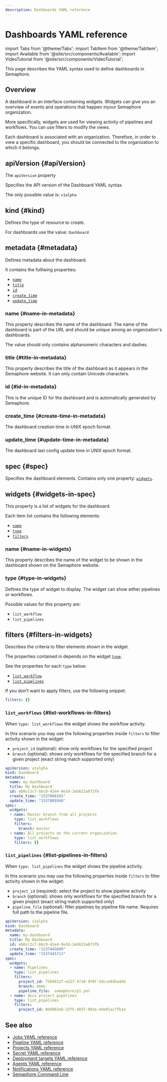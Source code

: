 ```yaml
---
description: Dashboards YAML reference
---
```


# Dashboards YAML reference

import Tabs from '@theme/Tabs';
import TabItem from '@theme/TabItem';
import Available from '@site/src/components/Available';
import VideoTutorial from '@site/src/components/VideoTutorial';

This page describes the YAML syntax used to define dashboards in Semaphore.

## Overview

A dashboard in an interface containing widgets. Widgets can give you an overview of events and operations that happen inyour Semaphore organization.

More specifically, widgets are used for viewing activity of pipelines and workflows. You can use filters to modify the views.

Each dashboard is associated with an organization. Therefore, in order to view a specific dashboard, you should be connected to the organization to which it belongs.

## apiVersion {#apiVersion}

The `apiVersion` property 

Specifies the API version of the Dashboard YAML syntax.

The only possible value is: `v1alpha`

## kind {#kind}

Defines the type of resource to create.

For dashboards use the value: `Dashboard`

## metadata {#metadata}

Defines metadata about the dashboard.

It contains the folllwing properties:

- [`name`](#name-in-metadata)
- [`title`](#title-in-metadata)
- [`id`](#id-in-metadata)
- [`create_time`](#create-time-in-metadata)
- [`update_time`](#update-time-in-metadata)

### name {#name-in-metadata}

This property describes the name of the dashboard. The name of the dashboard is part of the URL and should be unique among an organization's dashboards.

The value should only contains alphanumeric characters and dashes.

### title {#title-in-metadata}

This property describes the title of the dashboard as it appears in the Semaphore website. It can only contain Unicode characters.

### id {#id-in-metadata}

This is the unique ID for the dashboard and is automatically generated by Semaphore.

### create_time {#create-time-in-metadata}

The dashboard creation time in UNIX epoch format.

### update_time {#update-time-in-metadata}

The dashboard last config update time in UNIX epoch format.

## spec {#spec}

Specifies the dashboard elements. Contains only one property: [`widgets`](#widgets-in-spec).

## widgets {#widgets-in-spec}

This property is a list of widgets for the dashboard.

Each item list contains the following elements:

- [`name`](#name-in-widgets)
- [`type`](#type-in-widgets)
- [`filters`](#filters-in-widgets)

### name {#name-in-widgets}

This property describes the name of the widget to be shown in the dashboard shown on the Semaphore website.

### type {#type-in-widgets}

Defines the type of widget to display. The widget can show either pipelines or workflows.

Possible values for this property are:

- `list_workflow`
- `list_pipelines`

## filters {#filters-in-widgets}

Describes the criteria to filter elements shown in the widget.

The properties contained in depends on the widget [`type`](#type-in-widgets).

See the properties for each `type` below:

- [`list_workflow`](#list-workflows-in-filters)
- [`list_pipelines`](#list-pipelines-in-filters)

If you don't want to apply filters, use the following snippet:

```yaml
filters: {}
```

### `list_workflows` {#list-workflows-in-filters}

When `type: list_workflows` the widget shows the workflow activity. 

In this scenario you may use the following properties inside `filters` to filter activity shown in the widget:

- `project_id` (optional): show only workflows for the specified project
- `branch` (optional): shows only workflows for the specified branch for a given project (exact string match supported only)

```yaml title="Example for list_workflows"
apiVersion: v1alpha
kind: Dashboard
metadata:
  name: my-dashboard
  title: My Dashboard
  id: eb0cc2c7-bbc9-41e4-9e3d-2eb622a673fb
  create_time: "1537888191"
  update_time: "1537889560"
spec:
  widgets:
  - name: Master branch from all projects
    type: list_workflows
    filters:
      branch: master
  - name: All projects on the current organization
    type: list_workflows
    filters: {}
```

### `list_pipelines` {#list-pipelines-in-filters}

When `type: list_pipelines` the widget shows the pipeline activity. 

In this scenario you may use the following properties inside `filters` to filter activity shown in the widget:

- `project_id` (required): select the project to show pipeline activity
- `branch` (optional): shows only workflows for the specified branch for a given project (exact string match supported only)
- `pipeline_file` (optional): filter pipelines by pipeline file name. Requires full path to the pipeline file.

```yaml title="Example for list_pipelines"
apiVersion: v1alpha
kind: Dashboard
metadata:
  name: my-dashboard
  title: My Dashboard
  id: eb0cc2c7-bbc9-41e4-9e3d-2eb622a673fb
  create_time: "1537445699"
  update_time: "1537445713"
spec:
  widgets:
  - name: Pipelines
    type: list_pipelines
    filters:
      project_id: 7384612f-e22f-4710-9f0f-5dcce85ba44b
      branch: demo
      pipeline_file: .semaphore/p1.yml
  - name: docs project pipelines
    type: list_pipelines
    filters:
      project_id: 0dd982e8-32f5-4037-983e-4de01ac7fb1e
```

## See also

- [Jobs YAML reference](./jobs-yaml)
- [Pipeline YAML reference](./pipeline-yaml)
- [Projects YAML reference](./project-yaml)
- [Secret YAML reference](./secret-yaml)
- [Deployment targets YAML reference](./deployment-target-yaml)
- [Agents YAML reference](./agent-yaml)
- [Notifications YAML reference](./notifications-yaml)
- [Semaphore Command Line](./semaphore-cli)

